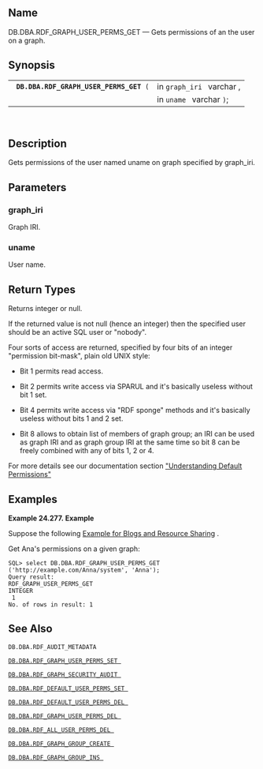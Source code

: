 <div>

<div>

</div>

<div>

## Name

DB.DBA.RDF_GRAPH_USER_PERMS_GET — Gets permissions of an the user on a
graph.

</div>

<div>

## Synopsis

<div>

|                                              |                           |
|----------------------------------------------|---------------------------|
| ` `**`DB.DBA.RDF_GRAPH_USER_PERMS_GET`**` (` | in `graph_iri ` varchar , |
|                                              | in `uname ` varchar `)`;  |

<div>

 

</div>

</div>

</div>

<div>

## Description

Gets permissions of the user named uname on graph specified by
graph_iri.

</div>

<div>

## Parameters

<div>

### graph_iri

Graph IRI.

</div>

<div>

### uname

User name.

</div>

</div>

<div>

## Return Types

Returns integer or null.

If the returned value is not null (hence an integer) then the specified
user should be an active SQL user or "nobody".

Four sorts of access are returned, specified by four bits of an integer
"permission bit-mask", plain old UNIX style:

<div>

- Bit 1 permits read access.

- Bit 2 permits write access via SPARUL and it's basically useless
  without bit 1 set.

- Bit 4 permits write access via "RDF sponge" methods and it's basically
  useless without bits 1 and 2 set.

- Bit 8 allows to obtain list of members of graph group; an IRI can be
  used as graph IRI and as graph group IRI at the same time so bit 8 can
  be freely combined with any of bits 1, 2 or 4.

</div>

For more details see our documentation section
<a href="rdfgraphsecurityunddefperm.html" class="link"
title="16.4.5. Understanding Default Permissions">"Understanding Default
Permissions"</a>

</div>

<div>

## Examples

<div>

**Example 24.277. Example**

<div>

Suppose the following
<a href="rdfgraphsecurityintconfsec.html#rdfgraphsecurityintex"
class="link" title="Example: Blogs and Resource Sharing">Example for
Blogs and Resource Sharing</a> .

Get Ana's permissions on a given graph:

``` programlisting
SQL> select DB.DBA.RDF_GRAPH_USER_PERMS_GET ('http://example.com/Anna/system', 'Anna');
Query result:
RDF_GRAPH_USER_PERMS_GET
INTEGER
 1
No. of rows in result: 1
```

</div>

</div>

  

</div>

<div>

## See Also

`DB.DBA.RDF_AUDIT_METADATA `

<a href="fn_rdf_graph_user_perms_set.html" class="link"
title="DB.DBA.RDF_GRAPH_USER_PERMS_SET"><code
class="function">DB.DBA.RDF_GRAPH_USER_PERMS_SET </code></a>

<a href="fn_rdf_graph_security_audit.html" class="link"
title="DB.DBA.RDF_GRAPH_SECURITY_AUDIT"><code
class="function">DB.DBA.RDF_GRAPH_SECURITY_AUDIT </code></a>

<a href="fn_rdf_default_user_perms_set.html" class="link"
title="DB.DBA.RDF_DEFAULT_USER_PERMS_SET"><code
class="function">DB.DBA.RDF_DEFAULT_USER_PERMS_SET </code></a>

<a href="fn_rdf_default_user_perms_del.html" class="link"
title="DB.DBA.RDF_DEFAULT_USER_PERMS_DEL"><code
class="function">DB.DBA.RDF_DEFAULT_USER_PERMS_DEL </code></a>

<a href="fn_rdf_graph_user_perms_del.html" class="link"
title="DB.DBA.RDF_GRAPH_USER_PERMS_DEL"><code
class="function">DB.DBA.RDF_GRAPH_USER_PERMS_DEL </code></a>

<a href="fn_rdf_all_user_perms_del.html" class="link"
title="DB.DBA.RDF_ALL_USER_PERMS_DEL"><code
class="function">DB.DBA.RDF_ALL_USER_PERMS_DEL </code></a>

<a href="fn_rdf_graph_group_create.html" class="link"
title="DB.DBA.RDF_GRAPH_GROUP_CREATE"><code
class="function">DB.DBA.RDF_GRAPH_GROUP_CREATE </code></a>

<a href="fn_rdf_graph_group_ins.html" class="link"
title="DB.DBA.RDF_GRAPH_GROUP_INS"><code
class="function">DB.DBA.RDF_GRAPH_GROUP_INS </code></a>

</div>

</div>
